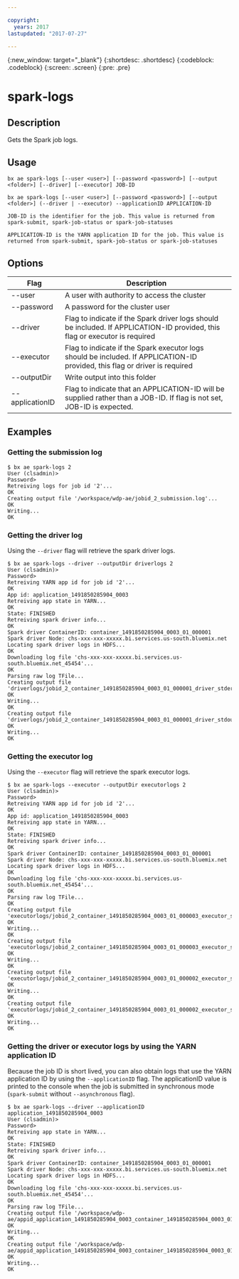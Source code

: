 ```yaml
---

copyright:
  years: 2017
lastupdated: "2017-07-27"

---
```


<!-- Attribute definitions -->
{:new_window: target="_blank"}
{:shortdesc: .shortdesc}
{:codeblock: .codeblock}
{:screen: .screen}
{:pre: .pre}

# spark‐logs
## Description

Gets the Spark job logs.

## Usage

```
bx ae spark-logs [--user <user>] [--password <password>] [--output <folder>] [--driver] [--executor] JOB-ID

bx ae spark-logs [--user <user>] [--password <password>] [--output <folder>] (--driver | --executor) --applicationID APPLICATION-ID

JOB-ID is the identifier for the job. This value is returned from spark-submit, spark-job-status or spark-job-statuses

APPLICATION-ID is the YARN application ID for the job. This value is returned from spark-submit, spark-job-status or spark-job-statuses
```

## Options

Flag            | Description
--------------- | ---------------------------------------------------------------------------------------------------------------------------
--user          | A user with authority to access the cluster
--password      | A password for the cluster user
--driver        | Flag to indicate if the Spark driver logs should be included. If APPLICATION-ID provided, this flag or executor is required
--executor      | Flag to indicate if the Spark executor logs should be included. If APPLICATION-ID provided, this flag or driver is required
--outputDir     | Write output into this folder
--applicationID | Flag to indicate that an APPLICATION-ID will be supplied rather than a JOB-ID. If flag is not set, JOB-ID is expected.

## Examples

### Getting the submission log

```
$ bx ae spark-logs 2
User (clsadmin)>
Password>
Retreiving logs for job id '2'...
OK
Creating output file '/workspace/wdp-ae/jobid_2_submission.log'...
OK
Writing...
OK
```

### Getting the driver log

Using the `--driver` flag will retrieve the spark driver logs.

```
$ bx ae spark-logs --driver --outputDir driverlogs 2
User (clsadmin)>
Password>
Retreiving YARN app id for job id '2'...
OK
App id: application_1491850285904_0003
Retreiving app state in YARN...
OK
State: FINISHED
Retreiving spark driver info...
OK
Spark driver ContainerID: container_1491850285904_0003_01_000001
Spark driver Node: chs-xxx-xxx-xxxxx.bi.services.us-south.bluemix.net
Locating spark driver logs in HDFS...
OK
Downloading log file 'chs-xxx-xxx-xxxxx.bi.services.us-south.bluemix.net_45454'...
OK
Parsing raw log TFile...
Creating output file 'driverlogs/jobid_2_container_1491850285904_0003_01_000001_driver_stderr.log'...
OK
Writing...
OK
Creating output file 'driverlogs/jobid_2_container_1491850285904_0003_01_000001_driver_stdout.log'...
OK
Writing...
OK
```

### Getting the executor log

Using the `--executor` flag will retrieve the spark executor logs.

```
$ bx ae spark-logs --executor --outputDir executorlogs 2
User (clsadmin)>
Password>
Retreiving YARN app id for job id '2'...
OK
App id: application_1491850285904_0003
Retreiving app state in YARN...
OK
State: FINISHED
Retreiving spark driver info...
OK
Spark driver ContainerID: container_1491850285904_0003_01_000001
Spark driver Node: chs-xxx-xxx-xxxxx.bi.services.us-south.bluemix.net
Locating spark driver logs in HDFS...
OK
Downloading log file 'chs-xxx-xxx-xxxxx.bi.services.us-south.bluemix.net_45454'...
OK
Parsing raw log TFile...
OK
Creating output file 'executorlogs/jobid_2_container_1491850285904_0003_01_000003_executor_stderr.log'...
OK
Writing...
OK
Creating output file 'executorlogs/jobid_2_container_1491850285904_0003_01_000003_executor_stdout.log'...
OK
Writing...
OK
Creating output file 'executorlogs/jobid_2_container_1491850285904_0003_01_000002_executor_stderr.log'...
OK
Writing...
OK
Creating output file 'executorlogs/jobid_2_container_1491850285904_0003_01_000002_executor_stdout.log'...
OK
Writing...
OK
```

### Getting the driver or executor logs by using the YARN application ID

Because the job ID is short lived, you can also obtain logs that use the YARN application ID by using the `--applicationID` flag. The applicationID value is printed to the console when the job is submitted in synchronous mode (`spark-submit` without `--asynchronous` flag).

```
$ bx ae spark-logs --driver --applicationID application_1491850285904_0003
User (clsadmin)>
Password>
Retreiving app state in YARN...
OK
State: FINISHED
Retreiving spark driver info...
OK
Spark driver ContainerID: container_1491850285904_0003_01_000001
Spark driver Node: chs-xxx-xxx-xxxxx.bi.services.us-south.bluemix.net
Locating spark driver logs in HDFS...
OK
Downloading log file 'chs-xxx-xxx-xxxxx.bi.services.us-south.bluemix.net_45454'...
OK
Parsing raw log TFile...
Creating output file '/workspace/wdp-ae/appid_application_1491850285904_0003_container_1491850285904_0003_01_000001_driver_stderr.log'...
OK
Writing...
OK
Creating output file '/workspace/wdp-ae/appid_application_1491850285904_0003_container_1491850285904_0003_01_000001_driver_stdout.log'...
OK
Writing...
OK
```
